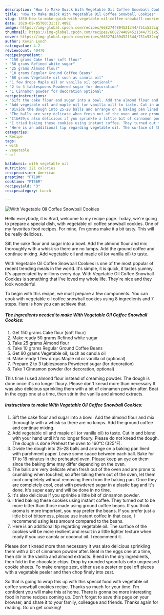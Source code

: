 ```yaml
---
description: "How to Make Quick With Vegetable Oil Coffee Snowball Cookies"
title: "How to Make Quick With Vegetable Oil Coffee Snowball Cookies"
slug: 1850-how-to-make-quick-with-vegetable-oil-coffee-snowball-cookies
date: 2020-09-05T00:31:17.409Z
image: https://img-global.cpcdn.com/recipes/6682744894521344/751x532cq70/with-vegetable-oil-coffee-snowball-cookies-recipe-main-photo.jpg
thumbnail: https://img-global.cpcdn.com/recipes/6682744894521344/751x532cq70/with-vegetable-oil-coffee-snowball-cookies-recipe-main-photo.jpg
cover: https://img-global.cpcdn.com/recipes/6682744894521344/751x532cq70/with-vegetable-oil-coffee-snowball-cookies-recipe-main-photo.jpg
author: Kevin Lynch
ratingvalue: 4.2
reviewcount: 40470
recipeingredient:
- "150 grams Cake flour soft flour"
- "50 grams Refined white sugar"
- "25 grams Almond flour"
- "10 grams Regular Ground Coffee Beans"
- "60 grams Vegetable oil such as canola oil"
- "1 few drops Maple oil or vanilla oil optional"
- "2 to 3 tablespoons Powdered sugar for decoration"
- "1 Cinnamon powder for decoration optional"
recipeinstructions:
- "Sift the cake flour and sugar into a bowl. Add the almond flour and mix thoroughly with a whisk so there are no lumps. Add the ground coffee and continue mixing."
- "Add vegetable oil and maple oil (or vanilla oil) to taste. Cut in and blend with your hand until it&#39;s no longer floury. Please do not knead the dough. The dough is done Preheat the oven to 160℃ (325℉)."
- "Divide the dough into 25-28 balls and arrange on a baking pan lined with parchment paper. Leave some space between each ball. Bake for 17 to 18 minutes in the preheated oven. Please keep an eye on them since the baking time may differ depending on the oven."
- "The balls are very delicate when fresh out of the oven and are prone to crumbling when touched, so after taking them out of the oven, let them cool completely without removing them from the baking pan. Once they are completely cool, coat with powdered sugar in a plastic bag and it&#39;s done. It&#39;s super easy and will be done in no time."
- "It&#39;s also delicious if you sprinkle a little bit of cinnamon powder."
- "I tried baking these cookies using instant coffee. They turned out to be more bitter than those made using ground coffee beans. If you think aroma is more important, you may prefer the beans. If you prefer just a little bit of bitterness, please use instant coffee In that case, I recommend using less amount compared to the beans."
- "Here is an additional tip regarding vegetable oil. The surface of the cookies will be more resilient and result in a little lighter texture when ready if you use canola or coconut oil. I recommend it."
categories:
- Recipe
tags:
- with
- vegetable
- oil

katakunci: with vegetable oil 
nutrition: 221 calories
recipecuisine: American
preptime: "PT18M"
cooktime: "PT36M"
recipeyield: "3"
recipecategory: Lunch

---
```



![With Vegetable Oil Coffee Snowball Cookies](https://img-global.cpcdn.com/recipes/6682744894521344/751x532cq70/with-vegetable-oil-coffee-snowball-cookies-recipe-main-photo.jpg)

Hello everybody, it is Brad, welcome to my recipe page. Today, we're going to prepare a special dish, with vegetable oil coffee snowball cookies. One of my favorites food recipes. For mine, I'm gonna make it a bit tasty. This will be really delicious.

Sift the cake flour and sugar into a bowl. Add the almond flour and mix thoroughly with a whisk so there are no lumps. Add the ground coffee and continue mixing. Add vegetable oil and maple oil (or vanilla oil) to taste.

With Vegetable Oil Coffee Snowball Cookies is one of the most popular of recent trending meals in the world. It's simple, it is quick, it tastes yummy. It's appreciated by millions every day. With Vegetable Oil Coffee Snowball Cookies is something that I've loved my whole life. They're nice and they look wonderful.


To begin with this recipe, we must prepare a few components. You can cook with vegetable oil coffee snowball cookies using 8 ingredients and 7 steps. Here is how you can achieve that.

<!--inarticleads1-->

##### The ingredients needed to make With Vegetable Oil Coffee Snowball Cookies:

1. Get 150 grams Cake flour (soft flour)
1. Make ready 50 grams Refined white sugar
1. Take 25 grams Almond flour
1. Take 10 grams Regular Ground Coffee Beans
1. Get 60 grams Vegetable oil, such as canola oil
1. Make ready 1 few drops Maple oil or vanilla oil (optional)
1. Prepare 2 to 3 tablespoons Powdered sugar (for decoration)
1. Take 1 Cinnamon powder (for decoration, optional)


This time I used almond flour instead of creaming powder. The dough is done once it&#39;s no longer floury. Please don&#39;t knead more than necessary It was also delicious sprinkling them with a bit of cinnamon powder after. Beat in the eggs one at a time, then stir in the vanilla and almond extracts. 

<!--inarticleads2-->

##### Instructions to make With Vegetable Oil Coffee Snowball Cookies:

1. Sift the cake flour and sugar into a bowl. Add the almond flour and mix thoroughly with a whisk so there are no lumps. Add the ground coffee and continue mixing.
1. Add vegetable oil and maple oil (or vanilla oil) to taste. Cut in and blend with your hand until it&#39;s no longer floury. Please do not knead the dough. The dough is done Preheat the oven to 160℃ (325℉).
1. Divide the dough into 25-28 balls and arrange on a baking pan lined with parchment paper. Leave some space between each ball. Bake for 17 to 18 minutes in the preheated oven. Please keep an eye on them since the baking time may differ depending on the oven.
1. The balls are very delicate when fresh out of the oven and are prone to crumbling when touched, so after taking them out of the oven, let them cool completely without removing them from the baking pan. Once they are completely cool, coat with powdered sugar in a plastic bag and it&#39;s done. It&#39;s super easy and will be done in no time.
1. It&#39;s also delicious if you sprinkle a little bit of cinnamon powder.
1. I tried baking these cookies using instant coffee. They turned out to be more bitter than those made using ground coffee beans. If you think aroma is more important, you may prefer the beans. If you prefer just a little bit of bitterness, please use instant coffee In that case, I recommend using less amount compared to the beans.
1. Here is an additional tip regarding vegetable oil. The surface of the cookies will be more resilient and result in a little lighter texture when ready if you use canola or coconut oil. I recommend it.


Please don&#39;t knead more than necessary It was also delicious sprinkling them with a bit of cinnamon powder after. Beat in the eggs one at a time, then stir in the vanilla and almond extracts. Blend in the dry ingredients, then fold in the chocolate chips. Drop by rounded spoonfuls onto ungreased cookie sheets. To make orange zest, either use a zester or peel off pieces with a vegetable peeler and then chop finely into zest. 

So that is going to wrap this up with this special food with vegetable oil coffee snowball cookies recipe. Thanks so much for your time. I'm confident you will make this at home. There is gonna be more interesting food in home recipes coming up. Don't forget to save this page on your browser, and share it to your family, colleague and friends. Thanks again for reading. Go on get cooking!
